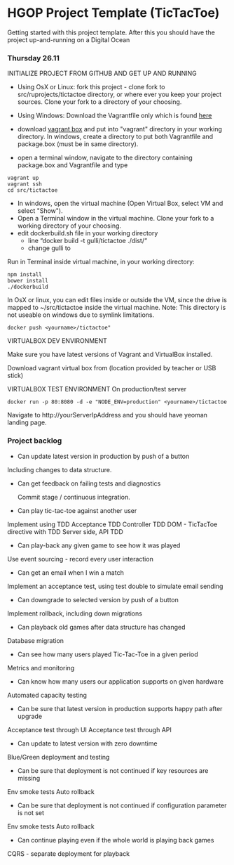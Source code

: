 HGOP Project Template (TicTacToe) 
=========

Getting started with this project template. After this you should have the project up-and-running on a Digital Ocean


### Thursday 26.11

INITIALIZE PROJECT FROM GITHUB AND GET UP AND RUNNING

* Using OsX or Linux: fork this project - clone fork to src/ruprojects/tictactoe directory, or where ever you keep your project sources.
Clone your fork to a directory of your choosing.
* Using Windows: Download the Vagrantfile only which is found [here](./vagrant/Vagrantfile) 
* download [vagrant box](https://dl.dropboxusercontent.com/u/7122561/package.box) and put into "vagrant" directory in your
working directory. In windows, create a directory to put both Vagrantfile and package.box (must be in same directory).

* open a terminal window, navigate to the directory containing package.box and Vagrantfile and type

``` 
vagrant up 
vagrant ssh
cd src/tictactoe
``` 

* In windows, open the virtual machine (Open Virtual Box, select VM and select "Show").
* Open a Terminal window in the virtual machine. Clone your fork to a working directory of your choosing.
* edit dockerbuild.sh file in your working directory
  * line “docker build -t gulli/tictactoe ./dist/“
  * change gulli to <yourname>


Run in Terminal inside virtual machine, in your working directory:
``` 
npm install
bower install
./dockerbuild

``` 

In OsX or linux, you can edit files inside or outside the VM, since the drive is mapped to ~/src/tictactoe inside
the virtual machine. Note: This directory is not useable on windows due to symlink limitations.

``` 
docker push <yourname>/tictactoe"
``` 

VIRTUALBOX DEV ENVIRONMENT

Make sure you have latest versions of Vagrant and VirtualBox installed.

Download vagrant virtual box from (location provided by teacher or USB stick)

VIRTUALBOX TEST ENVIRONMENT
On production/test server 

``` 
docker run -p 80:8080 -d -e "NODE_ENV=production" <yourname>/tictactoe
``` 

Navigate to http://yourServerIpAddress  and you should have yeoman landing page.


### Project backlog

*	Can update latest version in production by push of a button
  
  Including changes to data structure.

* Can get feedback on failing tests and diagnostics

  Commit stage / continuous integration.

*	Can play tic-tac-toe against another user

 Implement using TDD
 Acceptance TDD
 Controller TDD
 DOM - TicTacToe directive with TDD
 Server side, API TDD

*	Can play-back any given game to see how it was played

 Use event sourcing - record every user interaction

*	Can get an email when I win a match

 Implement an acceptance test, using test double to simulate email sending

*	Can downgrade to selected version by push of a button

 Implement rollback, including down migrations

*	Can playback old games after data structure has changed

 Database migration

*	Can see how many users played Tic-Tac-Toe in a given period

 Metrics and monitoring

*	Can know how many users our application supports on given hardware

 Automated capacity testing

*	Can be sure that latest version in production supports happy path after upgrade

 Acceptance test through UI
 Acceptance test through API

*	Can update to latest version with zero downtime

  Blue/Green deployment and testing

*	Can be sure that deployment is not continued if key resources are missing

  Env smoke tests
  Auto rollback

*	Can be sure that deployment is not continued if configuration parameter is not set

  Env smoke tests
  Auto rollback

*	Can continue playing even if the whole world is playing back games

  CQRS - separate deployment for playback
